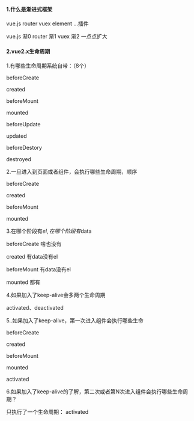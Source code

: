 #### 1.什么是渐进式框架

vue.js  router vuex element ...插件

vue.js 渐0 router 渐1 vuex 渐2   一点点扩大

#### 2.vue2.x生命周期

1.有哪些生命周期系统自带：（8个）

beforeCreate

created

beforeMount

mounted

beforeUpdate

updated

beforeDestory

destroyed

2.一旦进入到页面或者组件，会执行哪些生命周期，顺序

beforeCreate

created

beforeMount

mounted

3.在哪个阶段有$el,在哪个阶段有$data

beforeCreate 啥也没有

created 有data没有el

beforeMount 有data没有el

mounted 都有

4.如果加入了keep-alive会多两个生命周期

activated、deactivated

5..如果加入了keep-alive，第一次进入组件会执行哪些生命

beforeCreate

created

beforeMount

mounted

activated

6.如果加入了keep-alive的了解，第二次或者第N次进入组件会执行哪些生命周期？

只执行了一个生命周期： activated



